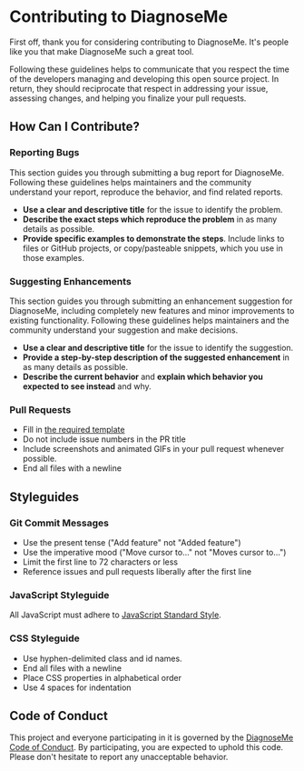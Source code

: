 # Contributing to DiagnoseMe

First off, thank you for considering contributing to DiagnoseMe. It's people like you that make DiagnoseMe such a great tool.

Following these guidelines helps to communicate that you respect the time of the developers managing and developing this open source project. In return, they should reciprocate that respect in addressing your issue, assessing changes, and helping you finalize your pull requests.

## How Can I Contribute?

### Reporting Bugs

This section guides you through submitting a bug report for DiagnoseMe. Following these guidelines helps maintainers and the community understand your report, reproduce the behavior, and find related reports.

- **Use a clear and descriptive title** for the issue to identify the problem.
- **Describe the exact steps which reproduce the problem** in as many details as possible.
- **Provide specific examples to demonstrate the steps**. Include links to files or GitHub projects, or copy/pasteable snippets, which you use in those examples.

### Suggesting Enhancements

This section guides you through submitting an enhancement suggestion for DiagnoseMe, including completely new features and minor improvements to existing functionality. Following these guidelines helps maintainers and the community understand your suggestion and make decisions.

- **Use a clear and descriptive title** for the issue to identify the suggestion.
- **Provide a step-by-step description of the suggested enhancement** in as many details as possible.
- **Describe the current behavior** and **explain which behavior you expected to see instead** and why.

### Pull Requests

- Fill in [the required template](PULL_REQUEST_TEMPLATE.md)
- Do not include issue numbers in the PR title
- Include screenshots and animated GIFs in your pull request whenever possible.
- End all files with a newline

## Styleguides

### Git Commit Messages

- Use the present tense ("Add feature" not "Added feature")
- Use the imperative mood ("Move cursor to..." not "Moves cursor to...")
- Limit the first line to 72 characters or less
- Reference issues and pull requests liberally after the first line

### JavaScript Styleguide

All JavaScript must adhere to [JavaScript Standard Style](https://standardjs.com/).

### CSS Styleguide

- Use hyphen-delimited class and id names.
- End all files with a newline
- Place CSS properties in alphabetical order
- Use 4 spaces for indentation

## Code of Conduct

This project and everyone participating in it is governed by the [DiagnoseMe Code of Conduct](CODE_OF_CONDUCT.md). By participating, you are expected to uphold this code. Please don't hesitate to report any unacceptable behavior.
